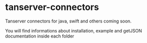 # tanserver-connectors
Tanserver connectors for java, swift and others coming soon.

You will find informations about installation, example and getJSON documentation inside each folder
